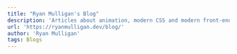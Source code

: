 ```yaml
---
title: "Ryan Mulligan's Blog"
description: 'Articles about animation, modern CSS and modern front-end development.'
url: 'https://ryanmulligan.dev/blog/'
author: 'Ryan Mulligan'
tags: Blogs
---
```

